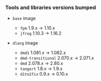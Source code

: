 ### Tools and libraries versions bumped

* `base` image

  * `fpm` 1.9.x -> 1.10.x
  * `jfrog` 1.10.3 -> 1.16.2

* `dlang` image

  * `dmd1` 1.081.x -> 1.082.x
  * `dmd-transitional` 2.070.x -> 2.071.x
  * `dmd` 2.078.x -> 2.80.x
  * `tangort` 1.8.x -> 1.9.x
  * `d1to2fix` 0.9.x -> 0.10.x

